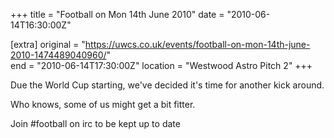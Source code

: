 +++
title = "Football on Mon 14th June 2010"
date = "2010-06-14T16:30:00Z"

[extra]
original = "https://uwcs.co.uk/events/football-on-mon-14th-june-2010-1474489040960/"    
end = "2010-06-14T17:30:00Z"
location = "Westwood Astro Pitch 2"
+++

Due the World Cup starting, we've decided it's time for another kick around.

Who knows, some of us might get a bit fitter.

Join \#football on irc to be kept up to date

